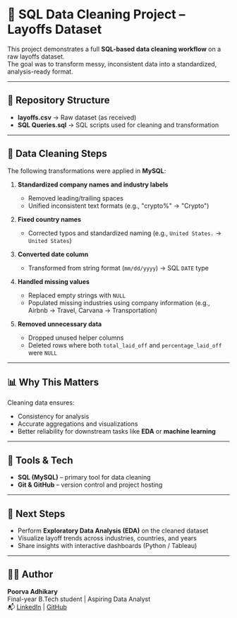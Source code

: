 # 🧹 SQL Data Cleaning Project – Layoffs Dataset

This project demonstrates a full **SQL-based data cleaning workflow** on a raw layoffs dataset.  
The goal was to transform messy, inconsistent data into a standardized, analysis-ready format.  

---

## 📂 Repository Structure
- **layoffs.csv** → Raw dataset (as received)  
- **SQL Queries.sql** → SQL scripts used for cleaning and transformation    

---

## 🔧 Data Cleaning Steps
The following transformations were applied in **MySQL**:

1. **Standardized company names and industry labels**  
   - Removed leading/trailing spaces  
   - Unified inconsistent text formats (e.g., "crypto%" → "Crypto")  

2. **Fixed country names**  
   - Corrected typos and standardized naming (e.g., `United States.` → `United States`)  

3. **Converted date column**  
   - Transformed from string format (`mm/dd/yyyy`) → SQL `DATE` type  

4. **Handled missing values**  
   - Replaced empty strings with `NULL`  
   - Populated missing industries using company information (e.g., Airbnb → Travel, Carvana → Transportation)  

5. **Removed unnecessary data**  
   - Dropped unused helper columns  
   - Deleted rows where both `total_laid_off` and `percentage_laid_off` were `NULL`  

---

## 📊 Why This Matters
Cleaning data ensures:  
- Consistency for analysis  
- Accurate aggregations and visualizations  
- Better reliability for downstream tasks like **EDA** or **machine learning**  

---

## 🚀 Tools & Tech
- **SQL (MySQL)** – primary tool for data cleaning  
- **Git & GitHub** – version control and project hosting  

---

## 📌 Next Steps
- Perform **Exploratory Data Analysis (EDA)** on the cleaned dataset  
- Visualize layoff trends across industries, countries, and years  
- Share insights with interactive dashboards (Python / Tableau)  

---

## 👩‍💻 Author
**Poorva Adhikary**  
Final-year B.Tech student | Aspiring Data Analyst  
📬 [LinkedIn](https://https://www.linkedin.com/in/poorva-adhikary-367458256/) | [GitHub](https://github.com/PoorvaAdhikary09)  

